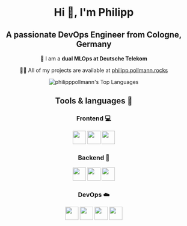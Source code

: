 <h1 align="center">Hi 👋, I'm Philipp</h1>
<h2 align="center">A passionate DevOps Engineer from Cologne, Germany</h2>

<p align="center">🔭 I am a <strong>dual MLOps at Deutsche Telekom</strong></p>
<p align="center">👨‍💻 All of my projects are available at <a href="https://philipp.pollmann.rocks">philipp.pollmann.rocks</a></p>

<p align="center">
  <img src="https://github-readme-stats.vercel.app/api/top-langs/?username=philipppollmann&theme=dark&show_icons=true&hide_border=false&layout=compact" alt="philipppollmann's Top Languages">
</p>

<h2 align="center">Tools & languages 🔧</h2>

<h3 align="center">Frontend 💻</h3>
<p align="center">
  <img src="https://img.shields.io/badge/typescript-%23007ACC.svg?style=for-the-badge&logo=typescript&logoColor=white" height="35">
  <img src="https://img.shields.io/badge/vuejs-%2335495e.svg?style=for-the-badge&logo=vuedotjs&logoColor=%234FC08D" height="35">
  <img src="https://img.shields.io/badge/Nuxt-002E3B?style=for-the-badge&logo=nuxtdotjs&logoColor=#00DC82" height="35">
</p>

<h3 align="center">Backend 💾</h3>
<p align="center">
  <img src="https://img.shields.io/badge/kotlin-%237F52FF.svg?style=for-the-badge&logo=kotlin&logoColor=white" height="35">
  <img src="https://img.shields.io/badge/C%23-239120?style=for-the-badge&logo=csharp&logoColor=white" height="35">
  <img src="https://img.shields.io/badge/python-3670A0?style=for-the-badge&logo=python&logoColor=ffdd54" height="35">
</p>

<h3 align="center">DevOps ☁️</h3>
<p align="center">
  <img src="https://img.shields.io/badge/azure-%230072C6.svg?style=for-the-badge&logo=microsoftazure&logoColor=white" height="35">
  <img src="https://img.shields.io/badge/terraform-%235835CC.svg?style=for-the-badge&logo=terraform&logoColor=white" height="35">
  <img src="https://img.shields.io/badge/docker-%230db7ed.svg?style=for-the-badge&logo=docker&logoColor=white" height="35">
  <img src="https://img.shields.io/badge/kubernetes-%23326ce5.svg?style=for-the-badge&logo=kubernetes&logoColor=white" height="35">
</p>
